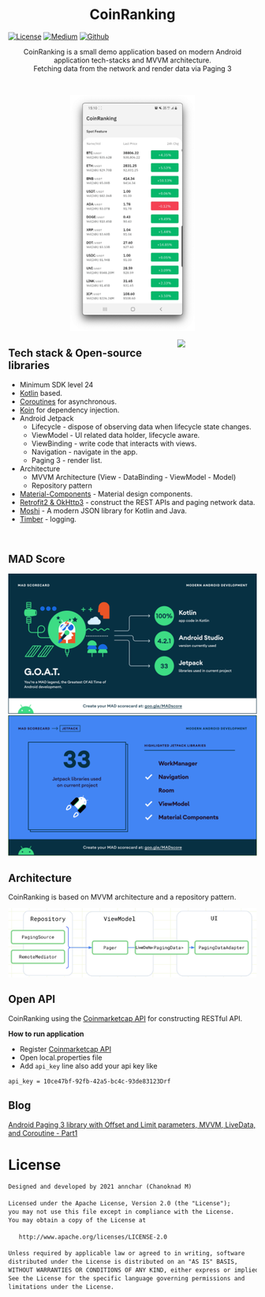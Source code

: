 <h1 align="center">CoinRanking</h1> 

<a href="https://opensource.org/licenses/Apache-2.0"><img alt="License" src="https://img.shields.io/badge/License-Apache%202.0-blue.svg"/></a>
[![Medium](https://img.shields.io/badge/-Medium-000000?style=for-the-badge&logo=Medium&logoColor=white)](https://annchar.medium.com/android-paging-3-library-with-offset-and-limit-parameters-mvvm-livedata-and-coroutine-part1-5f85aa4fd29a)
[![Github](https://img.shields.io/badge/-Github-000000?style=for-the-badge&logo=Github&logoColor=white)](https://github.com/annchar)

<p align="center">  
CoinRanking is a small demo application based on modern Android application tech-stacks and MVVM architecture.<br>
Fetching data from the network and render data via Paging 3
</p>
</br>

<p align="center">
<img src="/previews/screenshot.png" width="50%"/>
</p>


<img src="/previews/preview.gif" align="right" width="32%"/>

## Tech stack & Open-source libraries
- Minimum SDK level 24
- [Kotlin](https://kotlinlang.org/) based.
- [Coroutines](https://github.com/Kotlin/kotlinx.coroutines) for asynchronous.
- [Koin](https://github.com/InsertKoinIO/koin) for dependency injection.
- Android Jetpack
  - Lifecycle - dispose of observing data when lifecycle state changes.
  - ViewModel - UI related data holder, lifecycle aware.
  - ViewBinding - write code that interacts with views.
  - Navigation - navigate in the app.
  - Paging 3 - render list.
- Architecture
  - MVVM Architecture (View - DataBinding - ViewModel - Model)
  - Repository pattern
- [Material-Components](https://github.com/material-components/material-components-android) - Material design components.
- [Retrofit2 & OkHttp3](https://github.com/square/retrofit) - construct the REST APIs and paging network data.
- [Moshi](https://github.com/square/moshi/) - A modern JSON library for Kotlin and Java.
- [Timber](https://github.com/JakeWharton/timber) - logging.
<br>

## MAD Score
<img src="/previews/summary.png"/>
<img src="/previews/jetpack.png"/>

## Architecture
CoinRanking is based on MVVM architecture and a repository pattern.
<p align="center">
  <img src="/previews/architecture.png"/>
</p>

## Open API
CoinRanking using the [Coinmarketcap API](https://coinmarketcap.com/api) for constructing RESTful API.<br>

<b>How to run application</b>
- Register [Coinmarketcap API](https://coinmarketcap.com/api)
- Open local.properties file
- Add `api_key` line also add your api key like
~~~ 
api_key = 10ce47bf-92fb-42a5-bc4c-93de83123Drf
~~~ 


## Blog
[Android Paging 3 library with Offset and Limit parameters, MVVM, LiveData, and Coroutine - Part1](https://annchar.medium.com/android-paging-3-library-with-offset-and-limit-parameters-mvvm-livedata-and-coroutine-part1-5f85aa4fd29a)

# License
```xml
Designed and developed by 2021 annchar (Chanoknad M)

Licensed under the Apache License, Version 2.0 (the "License");
you may not use this file except in compliance with the License.
You may obtain a copy of the License at

   http://www.apache.org/licenses/LICENSE-2.0

Unless required by applicable law or agreed to in writing, software
distributed under the License is distributed on an "AS IS" BASIS,
WITHOUT WARRANTIES OR CONDITIONS OF ANY KIND, either express or implied.
See the License for the specific language governing permissions and
limitations under the License.
```

